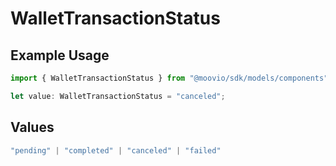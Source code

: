 # WalletTransactionStatus

## Example Usage

```typescript
import { WalletTransactionStatus } from "@moovio/sdk/models/components";

let value: WalletTransactionStatus = "canceled";
```

## Values

```typescript
"pending" | "completed" | "canceled" | "failed"
```